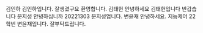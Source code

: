 김인하
김인하입니다. 잘생겼구요 환영합니다.
김태헌
안녕하세요 김태헌입니다 반갑습니다 
문지성
안녕하십니까 20221303 문지성업니다.
변윤재
안녕하세요. 지능제어 22학번 변윤재입니다. 잘부탁드립니다.
